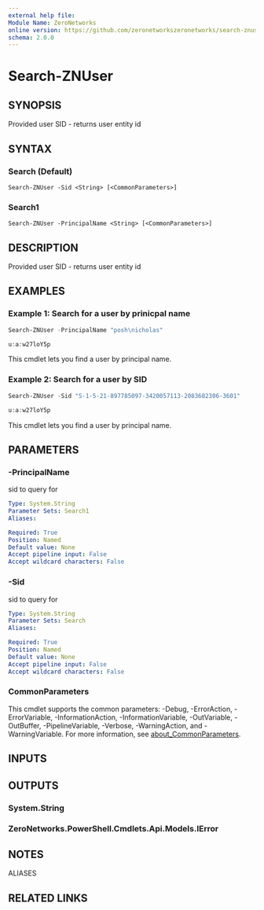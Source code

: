 ```yaml
---
external help file:
Module Name: ZeroNetworks
online version: https://github.com/zeronetworkszeronetworks/search-znuser
schema: 2.0.0
---
```


# Search-ZNUser

## SYNOPSIS
Provided user SID - returns user entity id

## SYNTAX

### Search (Default)
```
Search-ZNUser -Sid <String> [<CommonParameters>]
```

### Search1
```
Search-ZNUser -PrincipalName <String> [<CommonParameters>]
```

## DESCRIPTION
Provided user SID - returns user entity id

## EXAMPLES

### Example 1: Search for a user by prinicpal name
```powershell
Search-ZNUser -PrincipalName "posh\nicholas"

u:a:w27loY5p
```

This cmdlet lets you find a user by principal name.

### Example 2: Search for a user by SID
```powershell
Search-ZNUser -Sid "S-1-5-21-897785097-3420057113-2083682306-3601"

u:a:w27loY5p
```

This cmdlet lets you find a user by principal name.

## PARAMETERS

### -PrincipalName
sid to query for

```yaml
Type: System.String
Parameter Sets: Search1
Aliases:

Required: True
Position: Named
Default value: None
Accept pipeline input: False
Accept wildcard characters: False
```

### -Sid
sid to query for

```yaml
Type: System.String
Parameter Sets: Search
Aliases:

Required: True
Position: Named
Default value: None
Accept pipeline input: False
Accept wildcard characters: False
```

### CommonParameters
This cmdlet supports the common parameters: -Debug, -ErrorAction, -ErrorVariable, -InformationAction, -InformationVariable, -OutVariable, -OutBuffer, -PipelineVariable, -Verbose, -WarningAction, and -WarningVariable. For more information, see [about_CommonParameters](http://go.microsoft.com/fwlink/?LinkID=113216).

## INPUTS

## OUTPUTS

### System.String

### ZeroNetworks.PowerShell.Cmdlets.Api.Models.IError

## NOTES

ALIASES

## RELATED LINKS

